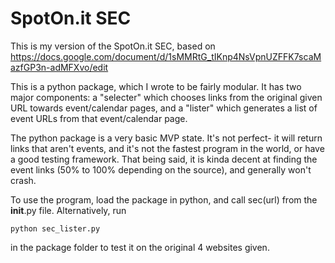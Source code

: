 SpotOn.it SEC
======================
This is my version of the SpotOn.it SEC, based on https://docs.google.com/document/d/1sMMRtG_tIKnp4NsVpnUZFFK7scaMazfGP3n-adMFXvo/edit

This is a python package, which I wrote to be fairly modular. It has two major components: a "selecter" which chooses links from the original given URL towards event/calendar pages, and a "lister" which generates a list of event URLs from that event/calendar page.

The python package is a very basic MVP state. It's not perfect- it will return links that aren't events, and it's not the fastest program in the world, or have a good testing framework. 
That being said, it is kinda decent at finding the event links (50% to 100% depending on the source), and generally won't crash.

To use the program, load the package in python, and call sec(url) from the __init__.py file. Alternatively, run 
```
python sec_lister.py
```
in the package folder to test it on the original 4 websites given.
